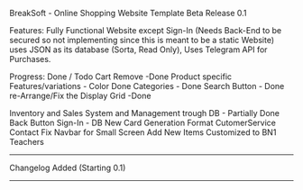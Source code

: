 BreakSoft - Online Shopping Website Template Beta Release 0.1

Features:
Fully Functional Website except Sign-In (Needs Back-End to be secured so not implementing since this is meant to be a static Website)
uses JSON as its database (Sorta, Read Only), 
Uses Telegram API for Purchases.

Progress: Done / Todo
Cart Remove -Done
Product specific Features/variations - Color Done
Categories - Done
Search Button - Done
re-Arrange/Fix the Display Grid -Done 



Inventory and Sales System and Management trough DB - Partially Done
Back Button
Sign-In - DB
New Card Generation Format
CutomerService Contact
Fix Navbar for Small Screen
Add New Items
Customized to BN1 Teachers

----------------------

Changelog Added (Starting 0.1)

----------------------

